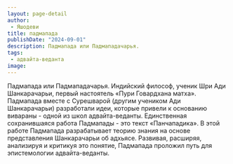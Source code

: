 ```yaml
---
layout: page-detail
author:
 - Яшодеви
title: падмапада
publishDate: "2024-09-01"
description: Падмапада или Падмападачарья.
tags:
 - адвайта-веданта
image: 
---
```


Падмапада или&nbsp;Падмападачарья.
Индийский философ, ученик Шри Ади Шанкарачарьи, первый настоятель «Пури Говардхана матха». Падмапада вместе с Сурешварой (другим учеником Ади Шанкарачарьи) разработали идеи, которые привели к основанию вивараны - одной из школ адвайта-веданты. Единственная сохранившаяся работа Падмапады - это текст «Панчападика». В этой работе Падмапада разрабатывает теорию знания на основе представления Шанкарачарьи об адхьясе. Развивая, расширяя, анализируя и критикуя это понятие, Падмапада проложил путь для эпистемологии адвайта-веданты.

